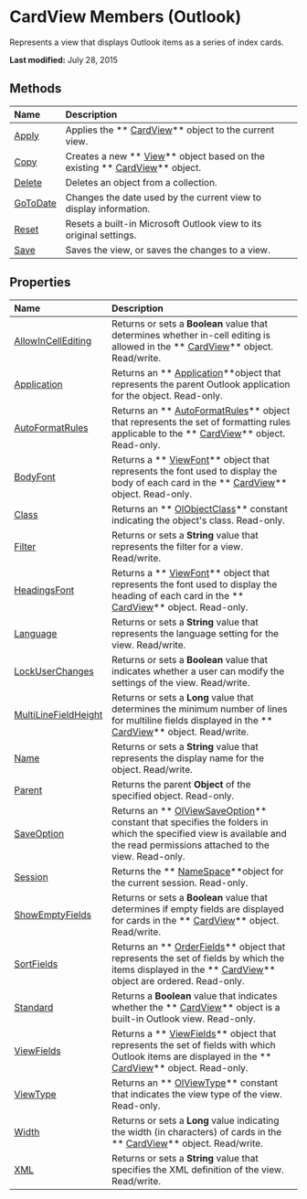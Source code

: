 
# CardView Members (Outlook)
Represents a view that displays Outlook items as a series of index cards.

 **Last modified:** July 28, 2015


## Methods



|**Name**|**Description**|
|:-----|:-----|
| [Apply](2fa94420-2780-0e48-3a8c-69ad220bb596.md)|Applies the  ** [CardView](cdac229b-f2b6-9ecb-e1a7-b53509426570.md)** object to the current view.|
| [Copy](36f59955-3bbb-99b4-af1a-3b0165470a89.md)|Creates a new  ** [View](41c8d149-9912-1685-4c8b-3c849cc6f1ed.md)** object based on the existing ** [CardView](cdac229b-f2b6-9ecb-e1a7-b53509426570.md)** object.|
| [Delete](909c418b-7af7-ecee-f414-6bd38de15419.md)|Deletes an object from a collection.|
| [GoToDate](c68e379b-92cf-b93e-5f67-911767166d18.md)|Changes the date used by the current view to display information.|
| [Reset](47d6e16a-e789-2224-ec11-0569f199f787.md)|Resets a built-in Microsoft Outlook view to its original settings.|
| [Save](78d967c3-c685-89c3-0569-52af744b10fb.md)|Saves the view, or saves the changes to a view.|

## Properties



|**Name**|**Description**|
|:-----|:-----|
| [AllowInCellEditing](e33da36e-d56e-6001-41e1-d923c0d3e450.md)|Returns or sets a  **Boolean** value that determines whether in-cell editing is allowed in the ** [CardView](cdac229b-f2b6-9ecb-e1a7-b53509426570.md)** object. Read/write.|
| [Application](909d419d-4496-7cb2-1308-f571fddc94e3.md)|Returns an  ** [Application](797003e7-ecd1-eccb-eaaf-32d6ddde8348.md)**object that represents the parent Outlook application for the object. Read-only.|
| [AutoFormatRules](241c93c1-32bf-3a33-4de3-110ad7ee7a1c.md)|Returns an  ** [AutoFormatRules](74514b71-964c-f17b-4df6-e1a5c5ed2b52.md)** object that represents the set of formatting rules applicable to the ** [CardView](cdac229b-f2b6-9ecb-e1a7-b53509426570.md)** object. Read-only.|
| [BodyFont](8ac8c38b-999b-439e-266c-249770d946c7.md)|Returns a  ** [ViewFont](cbd7c6ce-f49a-1627-0ad9-a019911fb47b.md)** object that represents the font used to display the body of each card in the ** [CardView](cdac229b-f2b6-9ecb-e1a7-b53509426570.md)** object. Read-only.|
| [Class](f2459359-ac20-4e35-acd8-f7269d35f829.md)|Returns an  ** [OlObjectClass](33d724b3-df3c-2a7f-a80f-93b66d96f588.md)** constant indicating the object's class. Read-only.|
| [Filter](2ac2ed8b-9ce9-60a1-7b6a-b136c0d0ffff.md)|Returns or sets a  **String** value that represents the filter for a view. Read/write.|
| [HeadingsFont](3287437e-4ac5-35f5-818a-caea608f8095.md)|Returns a  ** [ViewFont](cbd7c6ce-f49a-1627-0ad9-a019911fb47b.md)** object that represents the font used to display the heading of each card in the ** [CardView](cdac229b-f2b6-9ecb-e1a7-b53509426570.md)** object. Read-only.|
| [Language](52738c62-e3a3-7c20-9c94-deff1b2b64b8.md)|Returns or sets a  **String** value that represents the language setting for the view. Read/write.|
| [LockUserChanges](a9fea66c-36b3-6c72-8aee-dc77ca8ae215.md)|Returns or sets a  **Boolean** value that indicates whether a user can modify the settings of the view. Read/write.|
| [MultiLineFieldHeight](71b87b15-ef48-9214-295c-731bb9fbc808.md)|Returns or sets a  **Long** value that determines the minimum number of lines for multiline fields displayed in the ** [CardView](cdac229b-f2b6-9ecb-e1a7-b53509426570.md)** object. Read/write.|
| [Name](dfa26fe4-e204-b3ec-9b3f-7352cc15b9c3.md)|Returns or sets a  **String** value that represents the display name for the object. Read/write.|
| [Parent](11b7eb27-8b5b-e177-bf60-280c3a74b875.md)|Returns the parent  **Object** of the specified object. Read-only.|
| [SaveOption](7b649142-2a4d-d9b6-e822-828d61cd01aa.md)|Returns an  ** [OlViewSaveOption](c08bab4d-ecdd-a2ac-1cdc-fa910f9585e0.md)** constant that specifies the folders in which the specified view is available and the read permissions attached to the view. Read-only.|
| [Session](2a5b5f88-dc27-ce37-e93b-30c6310fc03b.md)|Returns the  ** [NameSpace](f0dcaa19-07f5-5d42-a3bf-2e42b7885644.md)**object for the current session. Read-only.|
| [ShowEmptyFields](d2f4f4dd-3002-ab60-9aa5-c1cc70431523.md)|Returns or sets a  **Boolean** value that determines if empty fields are displayed for cards in the ** [CardView](cdac229b-f2b6-9ecb-e1a7-b53509426570.md)** object. Read/write.|
| [SortFields](619938a1-25aa-ffdf-01e1-9a12801245bd.md)|Returns an  ** [OrderFields](e115fb80-352d-fd2e-c1c3-d266776fe122.md)** object that represents the set of fields by which the items displayed in the ** [CardView](cdac229b-f2b6-9ecb-e1a7-b53509426570.md)** object are ordered. Read-only.|
| [Standard](64a70f7f-e5c1-83b7-2750-787cbd18ea89.md)|Returns a  **Boolean** value that indicates whether the ** [CardView](cdac229b-f2b6-9ecb-e1a7-b53509426570.md)** object is a built-in Outlook view. Read-only.|
| [ViewFields](6e223f9f-b603-2a29-5cf8-5ae3cd891a39.md)|Returns a  ** [ViewFields](2516faed-ed11-6cb3-ce9c-b6afa788e909.md)** object that represents the set of fields with which Outlook items are displayed in the ** [CardView](cdac229b-f2b6-9ecb-e1a7-b53509426570.md)** object. Read-only.|
| [ViewType](411f59e2-6deb-fafa-22cf-60740fc4d08c.md)|Returns an  ** [OlViewType](f2fec9d0-55c2-0991-0e1b-4dd653fdf09d.md)** constant that indicates the view type of the view. Read-only.|
| [Width](6140719b-1094-0991-a1d1-8d47e59bd25a.md)|Returns or sets a  **Long** value indicating the width (in characters) of cards in the ** [CardView](cdac229b-f2b6-9ecb-e1a7-b53509426570.md)** object. Read/write.|
| [XML](a2be1e50-ae77-785c-0dc3-2b56c3a47cc7.md)|Returns or sets a  **String** value that specifies the XML definition of the view. Read/write.|
